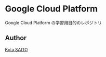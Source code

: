 # Google Cloud Platform

Google Cloud Platform の学習用目的のレポジトリ



## Author

[Kota SAITO](https://github.com/noissefnoc)